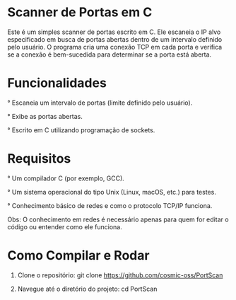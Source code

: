 # Scanner de Portas em C

Este é um simples scanner de portas escrito em C. Ele escaneia o IP alvo especificado em busca de portas abertas dentro de um intervalo definido pelo usuário. O programa cria uma conexão TCP em cada porta e verifica se a conexão é bem-sucedida para determinar se a porta está aberta.

# Funcionalidades
° Escaneia um intervalo de portas (limite definido pelo usuário).

° Exibe as portas abertas.

° Escrito em C utilizando programação de sockets.

# Requisitos
° Um compilador C (por exemplo, GCC).

° Um sistema operacional do tipo Unix (Linux, macOS, etc.) para testes.

° Conhecimento básico de redes e como o protocolo TCP/IP funciona.

Obs: O conhecimento em redes é necessário apenas para quem for editar o código ou entender como ele funciona.

# Como Compilar e Rodar
1. Clone o repositório: git clone https://github.com/cosmic-oss/PortScan

2. Navegue até o diretório do projeto: cd PortScan
